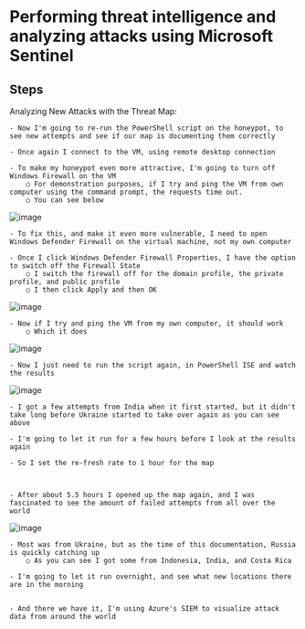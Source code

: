 # Performing threat intelligence and analyzing attacks using Microsoft Sentinel

## Steps

Analyzing New Attacks with the Threat Map:

	- Now I'm going to re-run the PowerShell script on the honeypot, to see new attempts and see if our map is documenting them correctly

	- Once again I connect to the VM, using remote desktop connection

	- To make my honeypot even more attractive, I'm going to turn off Windows Firewall on the VM
		○ For demonstration purposes, if I try and ping the VM from own computer using the command prompt, the requests time out. 
		○ You can see below

![image](https://github.com/user-attachments/assets/02b16054-b9ce-45a2-9045-4aee5aa35c55)

	- To fix this, and make it even more vulnerable, I need to open Windows Defender Firewall on the virtual machine, not my own computer

	- Once I click Windows Defender Firewall Properties, I have the option to switch off the Firewall State
		○ I switch the firewall off for the domain profile, the private profile, and public profile
		○ I then click Apply and then OK

![image](https://github.com/user-attachments/assets/44d0d4d3-0102-4d60-b13b-88497d2c8346)

	- Now if I try and ping the VM from my own computer, it should work
		○ Which it does

![image](https://github.com/user-attachments/assets/08ccd18f-4000-425c-85b6-eb8e96b99619)

	- Now I just need to run the script again, in PowerShell ISE and watch the results

![image](https://github.com/user-attachments/assets/7f8d5b9d-0ef6-409e-a0b8-076135b05fe5)

	- I got a few attempts from India when it first started, but it didn't take long before Ukraine started to take over again as you can see above

	- I'm going to let it run for a few hours before I look at the results again

	- So I set the re-fresh rate to 1 hour for the map



	- After about 5.5 hours I opened up the map again, and I was fascinated to see the amount of failed attempts from all over the world

![image](https://github.com/user-attachments/assets/098d832d-25be-46dc-b62b-fa1fb3efb618)

	- Most was from Ukraine, but as the time of this documentation, Russia is quickly catching up
		○ As you can see I got some from Indonesia, India, and Costa Rica

	- I'm going to let it run overnight, and see what new locations there are in the morning


	- And there we have it, I'm using Azure's SIEM to visualize attack data from around the world
